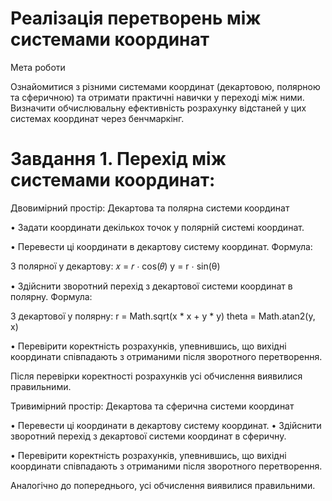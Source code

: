 # Реалізація перетворень між системами координат

Мета роботи

Ознайомитися з різними системами координат (декартовою, полярною та сферичною) та отримати практичні навички у переході між ними. Визначити обчислювальну ефективність розрахунку відстаней у цих системах координат через бенчмаркінг.


<h1>Завдання 1.	Перехід між системами координат:</h1>

Двовимірний простір: Декартова та полярна системи координат

•	Задати координати декількох точок у полярній системі координат.

•	Перевести ці координати в декартову систему координат. Формула:

З полярної у декартову: 𝑥 = 𝑟 ⋅ cos(𝜃) y = r ⋅ sin(θ)

•	Здійснити зворотний перехід з декартової системи координат в полярну. Формула:

З декартової у полярну: r = Math.sqrt(x * x + y * y) theta = Math.atan2(y, x)

•	Перевірити коректність розрахунків, упевнившись, що вихідні координати співпадають з отриманими після зворотного перетворення.

Після перевірки коректності розрахунків усі обчислення виявилися правильними.

Тривимірний простір: Декартова та сферична системи координат

•	Перевести ці координати в декартову систему координат.
•	Здійснити зворотний перехід з декартової системи координат в сферичну.

•	Перевірити коректність розрахунків, упевнившись, що вихідні координати співпадають з отриманими після зворотного перетворення.

Аналогічно до попереднього, усі обчислення виявилися правильними.
